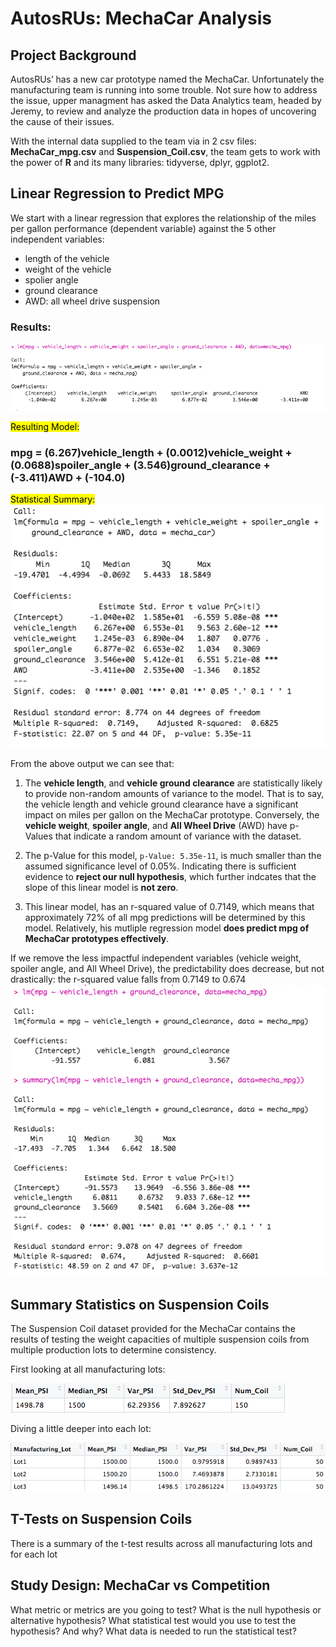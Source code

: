 # AutosRUs: MechaCar Analysis

## Project Background
AutosRUs’ has a new car prototype named the MechaCar.  Unfortunately the manufacturing team is running into some trouble.  Not sure how to address the issue, upper managment has asked the Data Analytics team, headed by Jeremy, to review and analyze the production data in hopes of uncovering the cause of their issues.

With the internal data supplied to the team via in 2 csv files: **MechaCar_mpg.csv** and **Suspension_Coil.csv**, the team gets to work with the power of **R** and its many libraries: tidyverse, dplyr, ggplot2.



## Linear Regression to Predict MPG
We start with a linear regression that explores the relationship of the miles per gallon performance (dependent variable) against the 5 other independent variables: 

* length of the vehicle
* weight of the vehicle
* spolier angle
* ground clearance
* AWD: all wheel drive suspension

### Results:

![d1](./Images/linear_regression.png)

<mark style="background-color: Yellow">Resulting Model:</mark> 

### mpg =  (6.267)**vehicle_length** + (0.0012)**vehicle_weight** + (0.0688)**spoiler_angle** + (3.546)**ground_clearance** + (-3.411)**AWD** + (-104.0)
				

<mark style="background-color: Yellow">Statistical Summary:</mark>  
![d1](./Images/linear_regression_d1.png)

From the above output we can see that:

1. The **vehicle length**, and **vehicle ground clearance** are statistically likely to provide non-random amounts of variance to the model. That is to say, the vehicle length and vehicle ground clearance have a significant impact on miles per gallon on the MechaCar prototype. Conversely,
the **vehicle weight**, **spoiler angle**, and **All Wheel Drive** (AWD) have p-Values that indicate a random amount of variance with the dataset.  

2. The p-Value for this model, ```p-Value: 5.35e-11```, is much smaller than the assumed significance level of 0.05%. Indicating there is sufficient evidence to **reject our null hypothesis**, which further indcates that the slope of this linear model is **not zero**.


3.  This linear model, has an r-squared value of 0.7149, which means that approximately 72% of all mpg predictions will be determined by this model. Relatively, his mutliple regression model **does predict mpg of MechaCar prototypes effectively**. 

If we remove the less impactful independent variables (vehicle weight, spoiler angle, and All Wheel Drive), the predictability does decrease, but not drastically: the r-squared value falls from 0.7149 to 0.674
![d1](./Images/new_linear_regression_d1.png)

## Summary Statistics on Suspension Coils

The Suspension Coil dataset provided for the MechaCar contains the results of testing the weight capacities of multiple suspension coils from multiple production lots to determine consistency. 

First looking at all manufacturing lots:

![d2](./Images/total_lot_summary.png)

Diving a little deeper into each lot:

![d2](./Images/manufactoring_lot_summary.png)





## T-Tests on Suspension Coils

There is a summary of the t-test results across all manufacturing lots and for each lot

## Study Design: MechaCar vs Competition

What metric or metrics are you going to test?
What is the null hypothesis or alternative hypothesis?
What statistical test would you use to test the hypothesis? And why?
What data is needed to run the statistical test?
